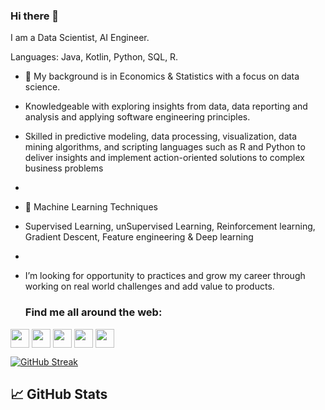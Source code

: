 ### Hi there 👋
I am a Data Scientist, AI Engineer.
  
 Languages: Java, Kotlin, Python, SQL, R.
 
 
 - 👯 My background is in Economics & Statistics with a focus on data science. 
 - Knowledgeable with exploring insights from data, data reporting and analysis and applying software engineering principles.
 - Skilled in predictive modeling, data processing, visualization, data mining algorithms, and scripting languages such as R and Python to deliver insights and implement action-oriented solutions to complex business problems
 - 
 -  👯 Machine Learning Techniques
 -  Supervised Learning, unSupervised Learning, Reinforcement learning, Gradient Descent, Feature engineering & Deep learning
 -
- I’m looking for opportunity to practices and grow my career through working on real world challenges and add value to products.

  ### Find me all around the web:

<p align="left">
<a href="http://twitter.com/mwaoh321" target="blank"><img align="center" src="https://github.com/mishmanners/MishManners/blob/master/socials/twitter%20(2).png" alt="" height="30" /></a>
<a href="http://linkedin.com/in/mwaurajoseph" target="blank"><img align="center" src="https://github.com/mishmanners/MishManners/blob/master/socials/transparent-Linkedin-logo-icon.png" alt="" height="30" /></a>
<a href="http://instagram.com/mwaura__m" target="blank"><img align="center" src="https://github.com/mishmanners/MishManners/blob/master/socials/instagram.png" alt="" height="30" /></a>
<a href="https://mwaoh.github.io/" target="blank"><img align="center" src="https://github.com/mishmanners/MishManners/blob/master/socials/chrome.png" alt="" height="30" /></a>
<a href="https://dev.to/mwaura__m" target="blank"><img align="center" src="https://github.com/mishmanners/MishManners/blob/master/socials/devto.png" alt="" height="30" /></a>
</p>



[![GitHub Streak](https://github-readme-streak-stats.herokuapp.com?user=mwaoh&date_format=M%20j%5B%2C%20Y%5D)](https://git.io/streak-stats)

## &#x1f4c8; GitHub Stats

<br>

  <!--
  <img align="center" style="margin:0.5rem" src="https://github-readme-stats.vercel.app/api/top-langs/?username=mwaoh&hide=html,css&title_color=ffffff&text_color=c9cacc&icon_color=4AB197&bg_color=1A2B34" />
</a>

<a href="https://github.com/mwaoh">
  <img align="center" style="margin:0.5rem" src="https://github-readme-stats.vercel.app/api?username=mwaoh&show_icons=true&line_height=27&count_private=true&title_color=ffffff&text_color=c9cacc&icon_color=4AB097&bg_color=1A2B34" alt="Martin's GitHub Stats" />
</a>
-->
<br>
<br>


    

